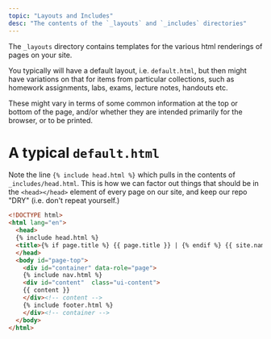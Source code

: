 ```yaml
---
topic: "Layouts and Includes"
desc: "The contents of the `_layouts` and `_includes` directories"
---
```


The `_layouts` directory contains templates for the various html renderings of pages on your site.

You typically will have a default layout, i.e. `default.html`, but then might have variations on that
for items from particular collections, such as homework assignments, labs, exams, lecture notes, handouts etc.

These might vary in terms of some common information at the top or bottom of the page, and/or whether they are
intended primarily for the browser, or to be printed.

# A typical `default.html`

Note the line  `{% include head.html %}` which pulls in the contents of `_includes/head.html`.  This is how
we can factor out things that should be in the `<head></head>` element of every page on our site, and keep 
our repo "DRY" (i.e. don't repeat yourself.)

```html
<!DOCTYPE html>
<html lang="en">
  <head>
  {% include head.html %} 
  <title>{% if page.title %} {{ page.title }} | {% endif %} {{ site.name }}</title>
  </head>
  <body id="page-top">
    <div id="container" data-role="page">
    {% include nav.html %}
    <div id="content"  class="ui-content">
    {{ content }}
    </div><!-- content -->
    {% include footer.html %}
    </div><!-- container -->
  </body>
</html>
```
